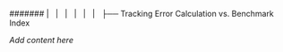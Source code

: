 ####### |   |   |   |   |   |   ├── Tracking Error Calculation vs. Benchmark Index

*Add content here*